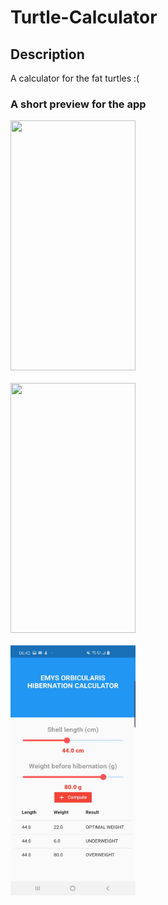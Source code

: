 # Turtle-Calculator

## Description
A calculator for the fat turtles :(

### A short preview for the app 


<img src="q.jpeg" width="200" height="400">
<br/>
<br/>

<img src="w.jpeg" width="200" height="400">

<br/>
<br/>


<img src="3.jpeg" width="200" height="400">
